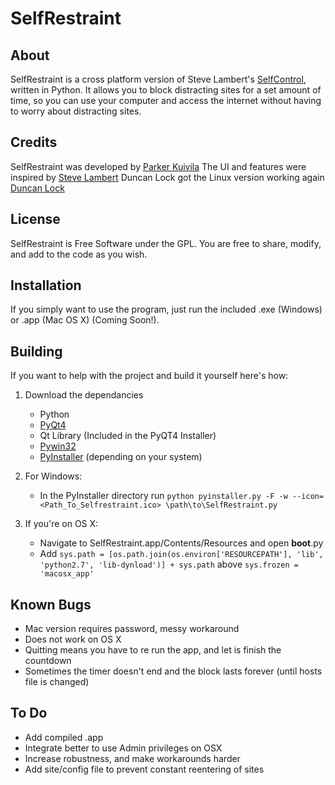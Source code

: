 SelfRestraint
=============

About
-----
SelfRestraint is a cross platform version of Steve Lambert's [SelfControl](http://github.com/slambert/selfcontrol), written in Python. It allows you to block distracting sites for a set amount of time, so you can use your computer and access the internet without having to worry about distracting sites.

Credits
-------
SelfRestraint was developed by [Parker Kuivila](http://parker.kuivi.la)
The UI and features were inspired by [Steve Lambert](http://visitsteve.com/)
Duncan Lock got the Linux version working again [Duncan Lock](http://www.codeistry.com/)

License
-------
SelfRestraint is Free Software under the GPL. You are free to share, modify, and add to the code as you wish.

Installation
------------
If you simply want to use the program, just run the included .exe (Windows) or .app (Mac OS X) (Coming Soon!).


Building
--------
If you want to help with the project and build it yourself here's how:

1. Download the dependancies
	* Python
    * [PyQt4](http://www.riverbankcomputing.co.uk/software/pyqt/download)
    * Qt Library (Included in the PyQT4 Installer)
    * [Pywin32](http://sourceforge.net/projects/pywin32/)
    * [PyInstaller](http://www.pyinstaller.org) (depending on your system)
2. For Windows:
	* In the PyInstaller directory run  `python pyinstaller.py -F -w --icon=<Path_To_Selfrestraint.ico> \path\to\SelfRestraint.py`

3. If you're on OS X:

    * Navigate to SelfRestraint.app/Contents/Resources and open __boot__.py
    * Add `sys.path = [os.path.join(os.environ['RESOURCEPATH'], 'lib', 'python2.7', 'lib-dynload')] + sys.path` above `sys.frozen = 'macosx_app'`


Known Bugs
----------
* Mac version requires password, messy workaround
* Does not work on OS X
* Quitting means you have to re run the app, and let is finish the countdown
* Sometimes the timer doesn't end and the block lasts forever (until hosts file is changed)

To Do
-----
* Add compiled .app
* Integrate better to use Admin privileges on OSX
* Increase robustness, and make workarounds harder
* Add site/config file to prevent constant reentering of sites